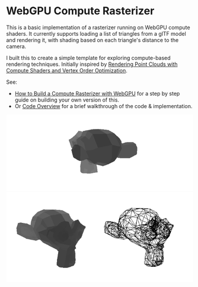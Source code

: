 # WebGPU Compute Rasterizer

This is a basic implementation of a rasterizer running on WebGPU compute shaders. It currently supports loading a list of triangles from a glTF model and rendering it, with shading based on each triangle's distance to the camera.

I built this to create a simple template for exploring compute-based rendering techniques. Initially inspired by [Rendering Point Clouds with Compute Shaders and Vertex Order Optimization](https://github.com/m-schuetz/compute_rasterizer).

See:

* [How to Build a Compute Rasterizer with WebGPU]() for a step by step guide on building your own version of this. 
* Or [Code Overview]() for a brief walkthrough of the code & implementation. 

![](media/rotating-model.gif)
![](media/model-still.png)
